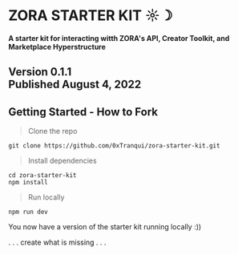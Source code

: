 # ZORA STARTER KIT ☼☽ 
#### A starter kit for interacting witth ZORA's API, Creator Toolkit, and Marketplace Hyperstructure ####
Version 0.1.1\
Published August 4, 2022
---
## Getting Started - How to Fork
> Clone the repo
```
git clone https://github.com/0xTranqui/zora-starter-kit.git
```
> Install dependencies
```
cd zora-starter-kit
npm install
```
> Run locally
```
npm run dev
```

You now have a version of the starter kit running locally :))

. . . create what is missing . . .

